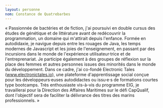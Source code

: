 ```yaml
---
layout: personne
nom: Constance de Quatrebarbes
---
```


« Passionnée de bactéries et de fiction, j'ai poursuivi en double cursus des études de génétique et de littérature avant de redécouvrir la programmation, un domaine qui m'attirait depuis l'enfance. Formée en autodidaxie, je navigue depuis entre les rouages de Java, les temps modernes de Javascript et les joies de l'enseignement, en passant par des incursions dans le monde de l'expérience utilisateur·trice et de l'entreprenariat. Je participe également à des groupes de réflexion sur la place des femmes et autres personnes issues des minorités dans le monde du développement. Dans ce cadre, j'ai co-fondé Electronic Tales (www.electronictales.io), une plateforme d'apprentissage social conçue pour les développeurs·euses autodidactes ou issu·e·s de formations courtes type bootcamps. Très enthousiaste vis-à-vis du programme EIG, je travaillerai pour la Direction des Affaires Maritimes sur le défi CapQualif, dont l'objectif sera de faciliter la délivrance des titres des marins professionnels. »
